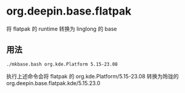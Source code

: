 # org.deepin.base.flatpak

将 flatpak 的 runtime 转换为 linglong 的 base

## 用法

`./mkbase.bash org.kde.Platform 5.15-23.08`

执行上述命令会将 flatpak 的 org.kde.Platform/5.15-23.08 转换为玲珑的 org.deepin.base.flatpak.kde/5.15.23.0
